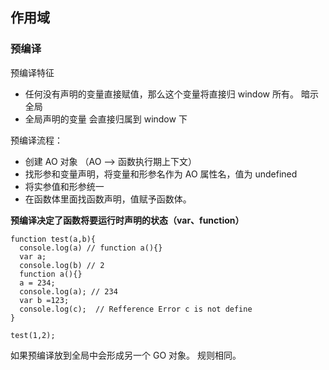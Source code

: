 ## 作用域

###  预编译
预编译特征
+ 任何没有声明的变量直接赋值，那么这个变量将直接归 window 所有。    暗示全局
+ 全局声明的变量 会直接归属到 window 下

预编译流程：
+ 创建 AO 对象  （AO --> 函数执行期上下文）
+ 找形参和变量声明，将变量和形参名作为 AO 属性名，值为 undefined
+ 将实参值和形参统一
+ 在函数体里面找函数声明，值赋予函数体。

**预编译决定了函数将要运行时声明的状态（var、function）**
```
function test(a,b){
  console.log(a) // function a(){}
  var a;
  console.log(b) // 2
  function a(){}
  a = 234;
  console.log(a); // 234
  var b =123;
  console.log(c);  // Refference Error c is not define
}

test(1,2);
```

如果预编译放到全局中会形成另一个 GO 对象。 规则相同。